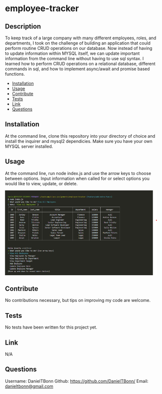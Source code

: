 # employee-tracker

## Description
  
To keep track of a large company with many different employees, roles, and departments, I took on the challenge of building an application that could perform routine CRUD operations on our database. Now instead of having to update information within MYSQL itself, we can update important information from the command line without having to use sql syntax. I learned how to perform CRUD operations on a relational database, different commands in sql, and how to implement async/await and promise based functions.

- [Installation](#installation)
- [Usage](#usage)
- [Contribute](#contribute)
- [Tests](#tests)
- [Link](#link)
- [Questions](#questions)

## Installation
  
At the command line, clone this repository into your directory of choice and install the inquirer and mysql2 dependicies. Make sure you have your own MYSQL server installed.

## Usage
  
At the command line, run node index.js and use the arrow keys to choose between options. Input information when called for or select options you would like to view, update, or delete.

![employee-tracker-image](./assets/images/employee-tracker-pic.png)

## Contribute
  
No contributions necessary, but tips on improving my code are welcome.

## Tests
  
No tests have been written for this project yet.

## Link

N/A

## Questions

Username: DanielTBonn
Github: https://github.com/DanielTBonn/
Email: danieltbonn@gmail.com